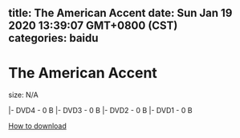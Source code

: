 
title: The American Accent
date: Sun Jan 19 2020 13:39:07 GMT+0800 (CST)    
categories: baidu
---

# The American Accent
size: N/A
 
 
|- DVD4 - 0 B
|- DVD3 - 0 B
|- DVD2 - 0 B
|- DVD1 - 0 B

[How to download](https://bpcam.bemobtrk.com/go/2ceec3aa-1ca2-46d6-b9ff-aaa5c184517c?jno=2005)